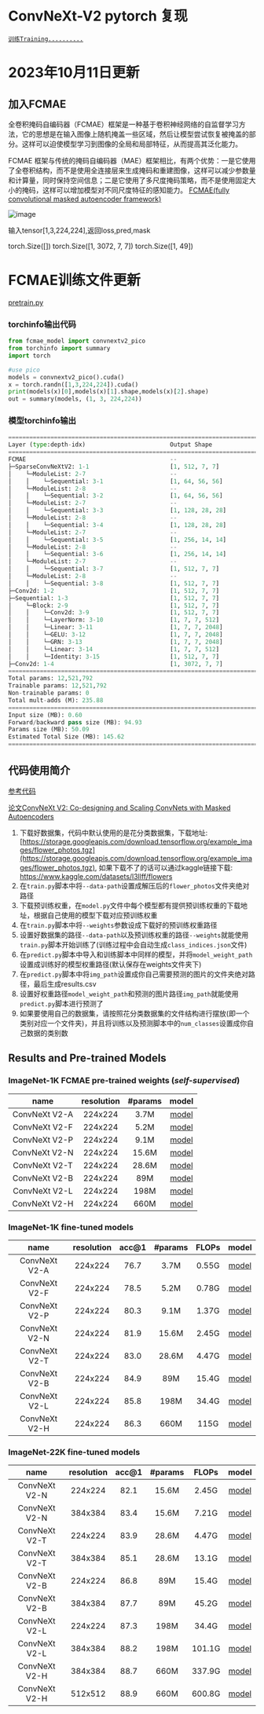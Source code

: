 # ConvNeXt-V2 pytorch 复现
[`训练Training..........`](https://github.com/Jacky-Android/convnext-v2-pytorch/tree/main#%E4%BB%A3%E7%A0%81%E4%BD%BF%E7%94%A8%E7%AE%80%E4%BB%8B)
# 2023年10月11日更新
## 加入FCMAE
全卷积掩码自编码器（FCMAE）框架是一种基于卷积神经网络的自监督学习方法，它的思想是在输入图像上随机掩盖一些区域，然后让模型尝试恢复被掩盖的部分。这样可以迫使模型学习到图像的全局和局部特征，从而提高其泛化能力。

FCMAE 框架与传统的掩码自编码器（MAE）框架相比，有两个优势：一是它使用了全卷积结构，而不是使用全连接层来生成掩码和重建图像，这样可以减少参数量和计算量，同时保持空间信息；二是它使用了多尺度掩码策略，而不是使用固定大小的掩码，这样可以增加模型对不同尺度特征的感知能力。
[FCMAE(fully convolutional masked autoencoder framework)](https://github.com/Jacky-Android/convnext-v2-pytorch/blob/main/fcmae_model.py)

![image](https://github.com/Jacky-Android/convnext-v2-pytorch/assets/55181594/cb3f3944-c0b6-4bba-86b3-d38f75fadcc6)

输入tensor[1,3,224,224],返回loss,pred,mask

torch.Size([]) torch.Size([1, 3072, 7, 7]) torch.Size([1, 49])
# FCMAE训练文件更新
[pretrain.py](https://github.com/Jacky-Android/convnext-v2-pytorch/blob/main/pretrain.py)
### torchinfo输出代码
```python
from fcmae_model import convnextv2_pico
from torchinfo import summary
import torch

#use pico
models = convnextv2_pico().cuda()
x = torch.randn([1,3,224,224]).cuda()
print(models(x)[0],models(x)[1].shape,models(x)[2].shape)
out = summary(models, (1, 3, 224,224))
```
### 模型torchinfo输出
```python
===============================================================================================
Layer (type:depth-idx)                        Output Shape              Param #
===============================================================================================
FCMAE                                         --                        512
├─SparseConvNeXtV2: 1-1                       [1, 512, 7, 7]            --
│    └─ModuleList: 2-7                        --                        (recursive)
│    │    └─Sequential: 3-1                   [1, 64, 56, 56]           3,264
│    └─ModuleList: 2-8                        --                        (recursive)
│    │    └─Sequential: 3-2                   [1, 64, 56, 56]           73,856
│    └─ModuleList: 2-7                        --                        (recursive)
│    │    └─Sequential: 3-3                   [1, 128, 28, 28]          33,024
│    └─ModuleList: 2-8                        --                        (recursive)
│    │    └─Sequential: 3-4                   [1, 128, 28, 28]          278,784
│    └─ModuleList: 2-7                        --                        (recursive)
│    │    └─Sequential: 3-5                   [1, 256, 14, 14]          131,584
│    └─ModuleList: 2-8                        --                        (recursive)
│    │    └─Sequential: 3-6                   [1, 256, 14, 14]          3,245,568
│    └─ModuleList: 2-7                        --                        (recursive)
│    │    └─Sequential: 3-7                   [1, 512, 7, 7]            525,312
│    └─ModuleList: 2-8                        --                        (recursive)
│    │    └─Sequential: 3-8                   [1, 512, 7, 7]            4,260,864
├─Conv2d: 1-2                                 [1, 512, 7, 7]            262,656
├─Sequential: 1-3                             [1, 512, 7, 7]            --
│    └─Block: 2-9                             [1, 512, 7, 7]            --
│    │    └─Conv2d: 3-9                       [1, 512, 7, 7]            25,600
│    │    └─LayerNorm: 3-10                   [1, 7, 7, 512]            1,024
│    │    └─Linear: 3-11                      [1, 7, 7, 2048]           1,050,624
│    │    └─GELU: 3-12                        [1, 7, 7, 2048]           --
│    │    └─GRN: 3-13                         [1, 7, 7, 2048]           4,096
│    │    └─Linear: 3-14                      [1, 7, 7, 512]            1,049,088
│    │    └─Identity: 3-15                    [1, 512, 7, 7]            --
├─Conv2d: 1-4                                 [1, 3072, 7, 7]           1,575,936
===============================================================================================
Total params: 12,521,792
Trainable params: 12,521,792
Non-trainable params: 0
Total mult-adds (M): 235.88
===============================================================================================
Input size (MB): 0.60
Forward/backward pass size (MB): 94.93
Params size (MB): 50.09
Estimated Total Size (MB): 145.62
===============================================================================================
```
## 代码使用简介
[参考代码](https://github.com/facebookresearch/ConvNeXt-V2)

[论文ConvNeXt V2: Co-designing and Scaling ConvNets with Masked Autoencoders](https://arxiv.org/abs/2301.00808)


1. 下载好数据集，代码中默认使用的是花分类数据集，下载地址: [https://storage.googleapis.com/download.tensorflow.org/example_images/flower_photos.tgz](https://storage.googleapis.com/download.tensorflow.org/example_images/flower_photos.tgz),
如果下载不了的话可以通过kaggle链接下载: https://www.kaggle.com/datasets/l3llff/flowers
2. 在`train.py`脚本中将`--data-path`设置成解压后的`flower_photos`文件夹绝对路径
3. 下载预训练权重，在`model.py`文件中每个模型都有提供预训练权重的下载地址，根据自己使用的模型下载对应预训练权重
4. 在`train.py`脚本中将`--weights`参数设成下载好的预训练权重路径
5. 设置好数据集的路径`--data-path`以及预训练权重的路径`--weights`就能使用`train.py`脚本开始训练了(训练过程中会自动生成`class_indices.json`文件)
6. 在`predict.py`脚本中导入和训练脚本中同样的模型，并将`model_weight_path`设置成训练好的模型权重路径(默认保存在weights文件夹下)
7. 在`predict.py`脚本中将`img_path`设置成你自己需要预测的图片的文件夹绝对路径，最后生成results.csv
8. 设置好权重路径`model_weight_path`和预测的图片路径`img_path`就能使用`predict.py`脚本进行预测了
9. 如果要使用自己的数据集，请按照花分类数据集的文件结构进行摆放(即一个类别对应一个文件夹)，并且将训练以及预测脚本中的`num_classes`设置成你自己数据的类别数

## Results and Pre-trained Models
### ImageNet-1K FCMAE pre-trained weights (*self-supervised*)
| name | resolution | #params | model |
|:---:|:---:|:---:|:---:|
| ConvNeXt V2-A | 224x224 | 3.7M | [model](https://dl.fbaipublicfiles.com/convnext/convnextv2/pt_only/convnextv2_atto_1k_224_fcmae.pt) |
| ConvNeXt V2-F | 224x224 | 5.2M | [model](https://dl.fbaipublicfiles.com/convnext/convnextv2/pt_only/convnextv2_femto_1k_224_fcmae.pt) |
| ConvNeXt V2-P | 224x224 | 9.1M | [model](https://dl.fbaipublicfiles.com/convnext/convnextv2/pt_only/convnextv2_pico_1k_224_fcmae.pt) |
| ConvNeXt V2-N | 224x224 | 15.6M| [model](https://dl.fbaipublicfiles.com/convnext/convnextv2/pt_only/convnextv2_nano_1k_224_fcmae.pt) |
| ConvNeXt V2-T | 224x224 | 28.6M| [model](https://dl.fbaipublicfiles.com/convnext/convnextv2/pt_only/convnextv2_tiny_1k_224_fcmae.pt) |
| ConvNeXt V2-B | 224x224 | 89M  | [model](https://dl.fbaipublicfiles.com/convnext/convnextv2/pt_only/convnextv2_base_1k_224_fcmae.pt) |
| ConvNeXt V2-L | 224x224 | 198M | [model](https://dl.fbaipublicfiles.com/convnext/convnextv2/pt_only/convnextv2_large_1k_224_fcmae.pt) |
| ConvNeXt V2-H | 224x224 | 660M | [model](https://dl.fbaipublicfiles.com/convnext/convnextv2/pt_only/convnextv2_huge_1k_224_fcmae.pt) |

### ImageNet-1K fine-tuned models

| name | resolution |acc@1 | #params | FLOPs | model |
|:---:|:---:|:---:|:---:| :---:|:---:|
| ConvNeXt V2-A | 224x224 | 76.7 | 3.7M  | 0.55G | [model](https://dl.fbaipublicfiles.com/convnext/convnextv2/im1k/convnextv2_atto_1k_224_ema.pt) |
| ConvNeXt V2-F | 224x224 | 78.5 | 5.2M  | 0.78G | [model](https://dl.fbaipublicfiles.com/convnext/convnextv2/im1k/convnextv2_femto_1k_224_ema.pt) |
| ConvNeXt V2-P | 224x224 | 80.3 | 9.1M  | 1.37G | [model](https://dl.fbaipublicfiles.com/convnext/convnextv2/im1k/convnextv2_pico_1k_224_ema.pt) |
| ConvNeXt V2-N | 224x224 | 81.9 | 15.6M | 2.45G | [model](https://dl.fbaipublicfiles.com/convnext/convnextv2/im1k/convnextv2_nano_1k_224_ema.pt) |
| ConvNeXt V2-T | 224x224 | 83.0 | 28.6M | 4.47G | [model](https://dl.fbaipublicfiles.com/convnext/convnextv2/im1k/convnextv2_tiny_1k_224_ema.pt) |
| ConvNeXt V2-B | 224x224 | 84.9 | 89M   | 15.4G | [model](https://dl.fbaipublicfiles.com/convnext/convnextv2/im1k/convnextv2_base_1k_224_ema.pt) |
| ConvNeXt V2-L | 224x224 | 85.8 | 198M  | 34.4G | [model](https://dl.fbaipublicfiles.com/convnext/convnextv2/im1k/convnextv2_large_1k_224_ema.pt) |
| ConvNeXt V2-H | 224x224 | 86.3 | 660M  | 115G  | [model](https://dl.fbaipublicfiles.com/convnext/convnextv2/im1k/convnextv2_huge_1k_224_ema.pt) |

### ImageNet-22K fine-tuned models

| name | resolution |acc@1 | #params | FLOPs | model |
|:---:|:---:|:---:|:---:| :---:| :---:|
| ConvNeXt V2-N | 224x224 | 82.1 | 15.6M | 2.45G   | [model](https://dl.fbaipublicfiles.com/convnext/convnextv2/im22k/convnextv2_nano_22k_224_ema.pt)|
| ConvNeXt V2-N | 384x384 | 83.4 | 15.6M | 7.21G   | [model](https://dl.fbaipublicfiles.com/convnext/convnextv2/im22k/convnextv2_nano_22k_384_ema.pt)|
| ConvNeXt V2-T | 224x224 | 83.9 | 28.6M | 4.47G   | [model](https://dl.fbaipublicfiles.com/convnext/convnextv2/im22k/convnextv2_tiny_22k_224_ema.pt)|
| ConvNeXt V2-T | 384x384 | 85.1 | 28.6M | 13.1G  | [model](https://dl.fbaipublicfiles.com/convnext/convnextv2/im22k/convnextv2_tiny_22k_384_ema.pt)|
| ConvNeXt V2-B | 224x224 | 86.8 | 89M   | 15.4G   | [model](https://dl.fbaipublicfiles.com/convnext/convnextv2/im22k/convnextv2_base_22k_224_ema.pt)|
| ConvNeXt V2-B | 384x384 | 87.7 | 89M   | 45.2G  | [model](https://dl.fbaipublicfiles.com/convnext/convnextv2/im22k/convnextv2_base_22k_384_ema.pt)|
| ConvNeXt V2-L | 224x224 | 87.3 | 198M  | 34.4G   | [model](https://dl.fbaipublicfiles.com/convnext/convnextv2/im22k/convnextv2_large_22k_224_ema.pt)|
| ConvNeXt V2-L | 384x384 | 88.2 | 198M  | 101.1G  | [model](https://dl.fbaipublicfiles.com/convnext/convnextv2/im22k/convnextv2_large_22k_384_ema.pt)|
| ConvNeXt V2-H | 384x384 | 88.7 | 660M  | 337.9G  | [model](https://dl.fbaipublicfiles.com/convnext/convnextv2/im22k/convnextv2_huge_22k_384_ema.pt)|
| ConvNeXt V2-H | 512x512 | 88.9 | 660M  | 600.8G  | [model](https://dl.fbaipublicfiles.com/convnext/convnextv2/im22k/convnextv2_huge_22k_512_ema.pt)|
